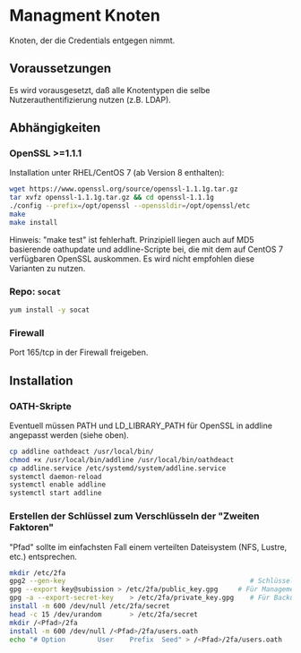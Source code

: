 # Managment Knoten

Knoten, der die Credentials entgegen nimmt.

## Voraussetzungen

Es wird vorausgesetzt, daß alle Knotentypen die selbe Nutzerauthentifizierung nutzen (z.B. LDAP).

## Abhängigkeiten

### OpenSSL >=1.1.1 

Installation unter RHEL/CentOS 7 (ab Version 8 enthalten):

```bash
wget https://www.openssl.org/source/openssl-1.1.1g.tar.gz
tar xvfz openssl-1.1.1g.tar.gz && cd openssl-1.1.1g
./config --prefix=/opt/openssl --openssldir=/opt/openssl/etc
make
make install
```

Hinweis: "make test" ist fehlerhaft. Prinzipiell liegen auch auf MD5 basierende oathupdate und addline-Scripte bei, die mit dem auf CentOS 7 verfügbaren OpenSSL auskommen. Es wird nicht empfohlen diese Varianten zu nutzen.

### Repo: `socat`

```bash
yum install -y socat
```

### Firewall

 Port 165/tcp in der Firewall freigeben.

## Installation

### OATH-Skripte

Eventuell müssen PATH und LD_LIBRARY_PATH für OpenSSL in addline angepasst werden (siehe oben).

```bash
cp addline oathdeact /usr/local/bin/
chmod +x /usr/local/bin/addline /usr/local/bin/oathdeact
cp addline.service /etc/systemd/system/addline.service
systemctl daemon-reload
systemctl enable addline
systemctl start addline
```

### Erstellen der Schlüssel zum Verschlüsseln der "Zweiten Faktoren"

"Pfad" sollte im einfachsten Fall einem verteilten Dateisystem (NFS, Lustre, etc.) entsprechen.

```bash
mkdir /etc/2fa
gpg2 --gen-key                                              # Schlüssel für die Mail-Adresse "key@subission" erzeugen
gpg --export key@subission > /etc/2fa/public_key.gpg     # Für Management- und QR-Generator-Knoten
gpg -a --export-secret-key    > /etc/2fa/private_key.gpg    # Für Backup etc.
install -m 600 /dev/null /etc/2fa/secret
head -c 15 /dev/urandom       > /etc/2fa/secret
mkdir /<Pfad>/2fa
install -m 600 /dev/null /<Pfad>/2fa/users.oath
echo "# Option        User    Prefix  Seed" > /<Pfad>/2fa/users.oath
```



